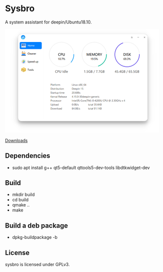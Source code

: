 # Sysbro

A system assistant for deepin/Ubuntu18.10.

![](screenshots/20191114185557.png)

[Downloads](https://github.com/rekols/sysbro/releases)

## Dependencies

* sudo apt install g++ qt5-default qttools5-dev-tools libdtkwidget-dev

## Build

* mkdir build
* cd build
* qmake ..
* make

## Build a deb package

* dpkg-buildpackage -b

## License

sysbro is licensed under GPLv3.
